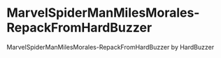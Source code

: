 # MarvelSpiderManMilesMorales-RepackFromHardBuzzer
MarvelSpiderManMilesMorales-RepackFromHardBuzzer by HardBuzzer
